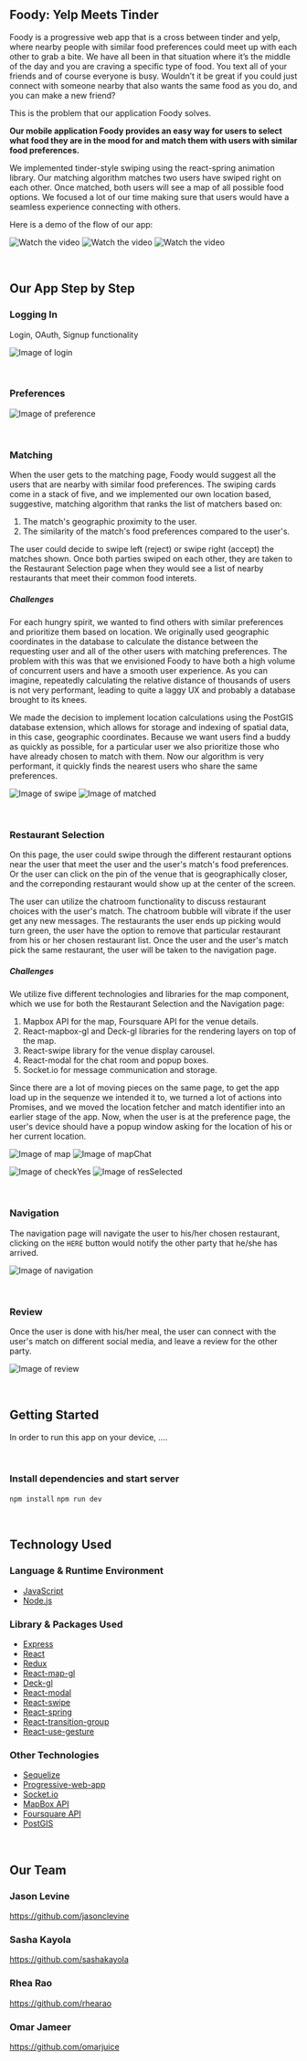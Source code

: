 ## Foody: Yelp Meets Tinder

Foody is a progressive web app that is a cross between tinder and yelp, where nearby people with similar food preferences could meet up with each other to grab a bite. We have all been in that situation where it’s the middle of the day and you are craving a specific type of food. You text all of your friends and of course everyone is busy. Wouldn’t it be great if you could just connect with someone nearby that also wants the same food as you do, and you can make a new friend?

This is the problem that our application Foody solves.

**Our mobile application Foody provides an easy way for users to select what food they are in the mood for and match them with users with similar food preferences.**

We implemented tinder-style swiping using the react-spring animation library. Our matching algorithm matches two users have swiped right on each other. Once matched, both users will see a map of all possible food options. We focused a lot of our time making sure that users would have a seamless experience connecting with others.

Here is a demo of the flow of our app:

![Watch the video](https://imgur.com/UUeHubn.png)
![Watch the video](https://imgur.com/VnQC50X.png)
![Watch the video](https://imgur.com/sG3zemD.png)

&nbsp;

## Our App Step by Step

### Logging In

Login, OAuth, Signup functionality

![Image of login](https://res.cloudinary.com/omarjuice/image/upload/w_250,h_500/v1558130311/foody_pics/login.png)

&nbsp;

### Preferences

![Image of preference](https://res.cloudinary.com/omarjuice/image/upload/w_250,h_500/v1558130311/foody_pics/preference.png)

&nbsp;

### Matching

When the user gets to the matching page, Foody would suggest all the users that are nearby with similar food preferences. The swiping cards come in a stack of five, and we implemented our own location based, suggestive, matching algorithm that ranks the list of matchers based on:

1. The match's geographic proximity to the user.
2. The similarity of the match's food preferences compared to the user's.

The user could decide to swipe left (reject) or swipe right (accept) the matches shown. Once both parties swiped on each other, they are taken to the Restaurant Selection page when they would see a list of nearby restaurants that meet their common food interets.

##### Challenges

For each hungry spirit, we wanted to find others with similar preferences and prioritize them based on location. We originally used geographic coordinates in the database to calculate the distance between the requesting user and all of the other users with matching preferences. The problem with this was that we envisioned Foody to have both a high volume of concurrent users and have a smooth user experience. As you can imagine, repeatedly calculating the relative distance of thousands of users is not very performant, leading to quite a laggy UX and probably a database brought to its knees.

We made the decision to implement location calculations using the PostGIS database extension, which allows for storage and indexing of spatial data, in this case, geographic coordinates. Because we want users find a buddy as quickly as possible, for a particular user we also prioritize those who have already chosen to match with them. Now our algorithm is very performant, it quickly finds the nearest users who share the same preferences.

![Image of swipe](https://res.cloudinary.com/omarjuice/image/upload/w_250,h_500/v1558130311/foody_pics/swipe.png)
![Image of matched](https://res.cloudinary.com/omarjuice/image/upload/w_250,h_500/v1558130311/foody_pics/matched.png)

&nbsp;

### Restaurant Selection

On this page, the user could swipe through the different restaurant options near the user that meet the user and the user's match's food preferences. Or the user can click on the pin of the venue that is geographically closer, and the correponding restaurant would show up at the center of the screen.

The user can utilize the chatroom functionality to discuss restaurant choices with the user's match. The chatroom bubble will vibrate if the user get any new messages. The restaurants the user ends up picking would turn green, the user have the option to remove that particular restaurant from his or her chosen restaurant list. Once the user and the user's match pick the same restaurant, the user will be taken to the navigation page.

##### Challenges

We utilize five different technologies and libraries for the map component, which we use for both the Restaurant Selection and the Navigation page:

1. Mapbox API for the map, Foursquare API for the venue details.
2. React-mapbox-gl and Deck-gl libraries for the rendering layers on top of the map.
3. React-swipe library for the venue display carousel.
4. React-modal for the chat room and popup boxes.
5. Socket.io for message communication and storage.

Since there are a lot of moving pieces on the same page, to get the app load up in the sequenze we intended it to, we turned a lot of actions into Promises, and we moved the location fetcher and match identifier into an earlier stage of the app. Now, when the user is at the preference page, the user's device should have a popup window asking for the location of his or her current location.

![Image of map](https://res.cloudinary.com/omarjuice/image/upload/w_250,h_500/v1558130311/foody_pics/map.png)
![Image of mapChat](https://res.cloudinary.com/omarjuice/image/upload/w_250,h_500/v1558130311/foody_pics/mapChat.png)

![Image of checkYes](https://res.cloudinary.com/omarjuice/image/upload/w_250,h_500/v1558130311/foody_pics/checkYes.png)
![Image of resSelected](https://res.cloudinary.com/omarjuice/image/upload/w_250,h_500/v1558130311/foody_pics/resSelected.png)

&nbsp;

### Navigation

The navigation page will navigate the user to his/her chosen restaurant, clicking on the `HERE` button would notify the other party that he/she has arrived.

![Image of navigation](https://res.cloudinary.com/omarjuice/image/upload/w_250,h_500/v1558130311/foody_pics/navigation.png)

&nbsp;

### Review

Once the user is done with his/her meal, the user can connect with the user's match on different social media, and leave a review for the other party.

![Image of review](https://res.cloudinary.com/omarjuice/image/upload/w_250,h_500/v1558130311/foody_pics/review.png)

&nbsp;

## Getting Started

In order to run this app on your device, ....

&nbsp;

### Install dependencies and start server

`npm install`
`npm run dev`

&nbsp;

## Technology Used

### Language & Runtime Environment

- [JavaScript](https://www.javascript.com/)
- [Node.js](https://nodejs.org/en/)

### Library & Packages Used

- [Express](https://expressjs.com/)
- [React](https://reactjs.org/)
- [Redux](https://redux.js.org/)
- [React-map-gl](https://www.npmjs.com/package/react-map-gl)
- [Deck-gl](https://deck.gl/)
- [React-modal](https://www.npmjs.com/package/react-modal)
- [React-swipe](https://www.npmjs.com/package/react-swipe)
- [React-spring](https://www.react-spring.io/)
- [React-transition-group](https://reactcommunity.org/react-transition-group/)
- [React-use-gesture](https://www.npmjs.com/package/react-with-gesture)

### Other Technologies

- [Sequelize](https://www.npmjs.com/package/sequelize)
- [Progressive-web-app](https://developers.google.com/web/progressive-web-apps/)
- [Socket.io](https://socket.io/)
- [MapBox API](https://docs.mapbox.com/api/)
- [Foursquare API](https://developer.foursquare.com/)
- [PostGIS](https://postgis.net/)

&nbsp;

## Our Team

### Jason Levine

https://github.com/jasonclevine

### Sasha Kayola

https://github.com/sashakayola

### Rhea Rao

https://github.com/rhearao

### Omar Jameer

https://github.com/omarjuice
